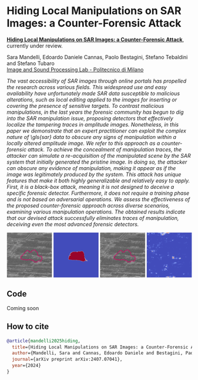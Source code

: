 # Hiding Local Manipulations on SAR Images: a Counter-Forensic Attack

[**Hiding Local Manipulations on SAR Images: a Counter-Forensic Attack**](https://arxiv.org/pdf/2407.10736), currently under review.

Sara Mandelli, Edoardo Daniele Cannas, Paolo Bestagini, Stefano Tebaldini and Stefano Tubaro<br/>
[Image and Sound Processing Lab - Politecnico di Milano](http://ispl.deib.polimi.it/)


_The vast accessibility of SAR images through online portals has propelled the research across various fields. This widespread use and easy availability have unfortunately made SAR data susceptible to malicious alterations, such as local editing applied to the images for inserting or covering the presence of sensitive targets. 
To contrast malicious manipulations, in the last years the forensic community has begun to dig into the SAR manipulation issue, proposing detectors that effectively localize the tampering traces in amplitude images. Nonetheless, in this paper we demonstrate that an expert practitioner can exploit the complex nature of \gls{sar} data to obscure any signs of manipulation within a locally altered amplitude image. We refer to this approach as a counter-forensic attack.
To achieve the concealment of manipulation traces, the attacker can simulate a re-acquisition of the manipulated scene by the SAR system that initially generated the pristine image.
In doing so, the attacker can obscure any evidence of manipulation, making it appear as if the image was legitimately produced by the system. This attack has unique features that make it both highly generalizable and relatively easy to apply. First, it is a black-box attack, meaning it is not designed to deceive a specific forensic detector. Furthermore, it does not require a training phase and is not based on adversarial operations. We assess the effectiveness of the proposed counter-forensic approach across diverse scenarios, examining various manipulation operations. The obtained results indicate that our devised attack successfully eliminates traces of manipulation, deceiving even the most advanced forensic detectors._ 
<p align="center">
<img src="assets/teaser.jpg"  width="700"/>
</p>

## Code
Coming soon

## How to cite

```bibtex
@article{mandelli2025hiding,
  title={Hiding Local Manipulations on SAR Images: a Counter-Forensic Attack},
  author={Mandelli, Sara and Cannas, Edoardo Daniele and Bestagini, Paolo and Tebaldini, Stefano and Tubaro, Stefano},
  journal={arXiv preprint arXiv:2407.07041},
  year={2024}
}
```
